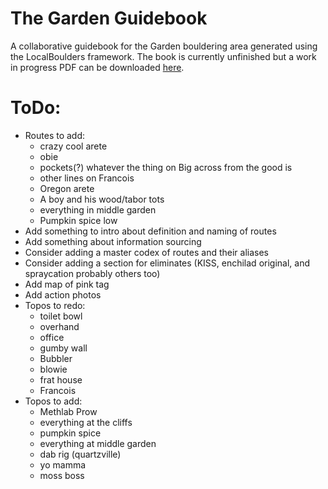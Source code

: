 # The Garden Guidebook
 A collaborative guidebook for the Garden bouldering area generated using the LocalBoulders framework. The book is currently unfinished but a work in progress PDF can be downloaded [here](https://github.com/AndrewChild/The-Garden-Guidebook/raw/main/guideBook.pdf).

# ToDo:
- Routes to add:
	- crazy cool arete
	- obie
	- pockets(?) whatever the thing on Big across from the good is
	- other lines on Francois
	- Oregon arete
	- A boy and his wood/tabor tots
	- everything in middle garden
	- Pumpkin spice low
- Add something to intro about definition and naming of routes
- Add something about information sourcing
- Consider adding a master codex of routes and their aliases
- Consider adding a section for eliminates (KISS, enchilad original, and spraycation probably others too)
- Add map of pink tag
- Add action photos
- Topos to redo:
	- toilet bowl
	- overhand
	- office
	- gumby wall
	- Bubbler
	- blowie
	- frat house
	- Francois
- Topos to add:
	- Methlab Prow
	- everything at the cliffs
	- pumpkin spice
	- everything at middle garden
	- dab rig (quartzville)
	- yo mamma
	- moss boss
